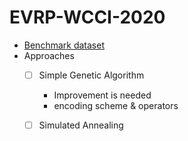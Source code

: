 # EVRP-WCCI-2020

* [Benchmark dataset](https://mavrovouniotis.github.io/EVRPcompetition2020/)
* Approaches
  - [ ] Simple Genetic Algorithm
    - Improvement is needed
    - encoding scheme & operators
  - [ ] Simulated Annealing


